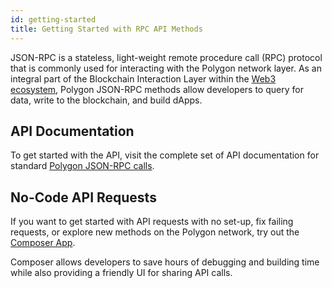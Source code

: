 ```yaml
---
id: getting-started
title: Getting Started with RPC API Methods
---
```


JSON-RPC is a stateless, light-weight remote procedure call (RPC) protocol that is commonly used for interacting with the Polygon network layer. As an integral part of the Blockchain Interaction Layer within the [Web3 ecosystem](https://blog.alchemy.com/blog/web3-stack/?a=matic-docs), Polygon JSON-RPC methods allow developers to query for data, write to the blockchain, and build dApps.

## API Documentation

To get started with the API, visit the complete set of API documentation for standard [Polygon JSON-RPC calls](https://docs.alchemy.com/alchemy/apis/polygon-api/?a=matic-docs).

## No-Code API Requests

If you want to get started with API requests with no set-up, fix failing requests, or explore new methods on the Polygon network, try out the [Composer App](https://composer.alchemyapi.io?composer_state=%7B%22chain%22%3A2%2C%22network%22%3A401%2C%22methodName%22%3A%22eth_getBlockByNumber%22%2C%22paramValues%22%3A%5B%22latest%22%2Cfalse%5D%7D).

Composer allows developers to save hours of debugging and building time while also providing a friendly UI for sharing API calls.
